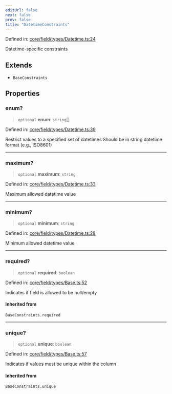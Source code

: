 ```yaml
---
editUrl: false
next: false
prev: false
title: "DatetimeConstraints"
---
```


Defined in: [core/field/types/Datetime.ts:24](https://github.com/datisthq/dpkit/blob/5891634de8175d14853313e208ffbae144fd78eb/core/field/types/Datetime.ts#L24)

Datetime-specific constraints

## Extends

- `BaseConstraints`

## Properties

### enum?

> `optional` **enum**: `string`[]

Defined in: [core/field/types/Datetime.ts:39](https://github.com/datisthq/dpkit/blob/5891634de8175d14853313e208ffbae144fd78eb/core/field/types/Datetime.ts#L39)

Restrict values to a specified set of datetimes
Should be in string datetime format (e.g., ISO8601)

***

### maximum?

> `optional` **maximum**: `string`

Defined in: [core/field/types/Datetime.ts:33](https://github.com/datisthq/dpkit/blob/5891634de8175d14853313e208ffbae144fd78eb/core/field/types/Datetime.ts#L33)

Maximum allowed datetime value

***

### minimum?

> `optional` **minimum**: `string`

Defined in: [core/field/types/Datetime.ts:28](https://github.com/datisthq/dpkit/blob/5891634de8175d14853313e208ffbae144fd78eb/core/field/types/Datetime.ts#L28)

Minimum allowed datetime value

***

### required?

> `optional` **required**: `boolean`

Defined in: [core/field/types/Base.ts:52](https://github.com/datisthq/dpkit/blob/5891634de8175d14853313e208ffbae144fd78eb/core/field/types/Base.ts#L52)

Indicates if field is allowed to be null/empty

#### Inherited from

`BaseConstraints.required`

***

### unique?

> `optional` **unique**: `boolean`

Defined in: [core/field/types/Base.ts:57](https://github.com/datisthq/dpkit/blob/5891634de8175d14853313e208ffbae144fd78eb/core/field/types/Base.ts#L57)

Indicates if values must be unique within the column

#### Inherited from

`BaseConstraints.unique`
